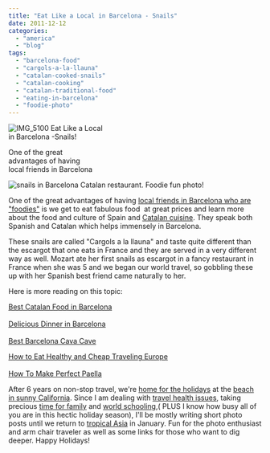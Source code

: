 ```yaml
---
title: "Eat Like a Local in Barcelona - Snails"
date: 2011-12-12
categories: 
  - "america"
  - "blog"
tags: 
  - "barcelona-food"
  - "cargols-a-la-llauna"
  - "catalan-cooked-snails"
  - "catalan-cooking"
  - "catalan-traditional-food"
  - "eating-in-barcelona"
  - "foodie-photo"
---
```


![IMG_5100](https://pub-ac94b3f306b24c0dba4238943c97f2e1.r2.dev/6a00e5502a950788330153915c8c19970b.jpg) Eat Like a Local  
in Barcelona -Snails!  
  
One of the great  
advantages of having  
local friends in Barcelona

<!--more-->

![snails in Barcelona Catalan restaurant. Foodie fun photo!](https://pub-ac94b3f306b24c0dba4238943c97f2e1.r2.dev/6a00e5502a95078833015435301584970c.jpg)  
  
  
One of the great advantages of having [local friends in Barcelona who are "foodies"](http://www.youtube.com/watch?feature=player_embedded&v=99t-NPNCipE "Barcelona local friends foodies") is we get to eat fabulous food  at great prices and learn more about the food and culture of Spain and [Catalan cuisine](http://en.wikipedia.org/wiki/Catalan_cuisine "Catalan cuisine"). They speak both Spanish and Catalan which helps immensely in Barcelona.  
  
These snails are called "Cargols a la llauna" and taste quite different than the escargot that one eats in France and they are served in a very different way as well. Mozart ate her first snails as escargot in a fancy restaurant in France when she was 5 and we began our world travel, so gobbling these up with her Spanish best friend came naturally to her.  
  
Here is more reading on this topic:

[Best Catalan Food in Barcelona](http://soultravelers3new.local/2011/09/best-catalan-food-in-barcelona.html "best catalan food in barcelona")  
[  
Delicious Dinner in Barcelona  
](http://soultravelers3new.local/2011/06/delicious-dinner-in-barcelona.html "delicious dinner in Barcelona")[  
Best Barcelona Cava Cave](http://soultravelers3new.local/2011/11/-barcelona-cava-cave-spanish-wine-catalan-champagne.html#more "best barcelona cava cave")  
  
[How to Eat Healthy and Cheap Traveling Europe](http://soultravelers3new.local/2008/09/how-to-eat-heal.html "how to eat healthy and cheap traveling europe")  
[  
How To Make Perfect Paella](http://soultravelers3new.local/2011/01/how-to-make-paella-in-spain-the-valencia-way-recipe-for-travel-foodie-lovers-of-traditional-food.html "how to make perfect paella")  
  
After 6 years on non-stop travel, we're [home for the holidays](http://soultravelers3new.local/2011/11/home-for-the-holidays.html "home for the holidays") at the [beach in sunny California](http://soultravelers3new.local/2011/01/homeaway-santa-cruz-beach-house-vacation-rental-review-best-family-friendly-lodging.html "beach in sunny california"). Since I am dealing with [travel health issues](http://soultravelers3new.local/2011/09/travel-health-secrets-for-long-term-digital-nomads.html "travel health"), taking precious [time for family](http://soultravelers3new.local/2010/12/mourning-while-traveling-tribute-to-al-grief-and-travel-deathdying-at-a-distance.html "time for family") and [world schooling](http://soultravelers3new.local/2010/03/long-term-family-travel-homeschool-roadschool-world-school-digitalnomad-lifestyle-design-virtual-.html "world schooling"),( PLUS I know how busy all of you are in this hectic holiday season), I'll be mostly writing short photo posts until we return to [tropical Asia](http://soultravelers3new.local/2011/01/tropical-winter-home-in-penang-malaysia-location-indenpendent-digital-nomad-long-term-travel-tips-.html "tropical asia") in January. Fun for the photo enthusiast and arm chair traveler as well as some links for those who want to dig deeper. Happy Holidays!
